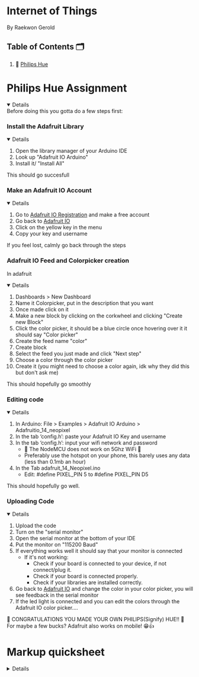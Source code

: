 # Internet of Things
By Raekwon Gerold

## Table of Contents 🗂

1. 🏮 [Philips Hue](https://github.com/Falicer/IoT/edit/main/README.md#philips-hue-assignment)

# Philips Hue Assignment
<details open>
Before doing this you gotta do a few steps first:

### Install the Adafruit Library
<details open>

1. Open the library manager of your Arduino IDE
2. Look up "Adafruit IO Arduino"
3. Install it/ "Install All"

This should go succesfull
</details>

### Make an Adafruit IO Account
<details open>

1. Go to [Adafruit IO Registration](https://accounts.adafruit.com/users/sign_up) and make a free account
2. Go back to [Adafruit IO](https://io.adafruit.com/)
3. Click on the yellow key in the menu
4. Copy your key and username

If you feel lost, calmly go back through the steps
</details>

### Adafruit IO Feed and Colorpicker creation
In adafruit
<details open>

1. Dashboards > New Dashboard 
2. Name it Colorpicker, put in the description that you want
3. Once made click on it
4. Make a new block by clicking on the corkwheel and clicking "Create new Block"
5. Click the color picker, it should be a blue circle once hovering over it it should say "Color picker"
6. Create the feed name "color"
7. Create block
8. Select the feed you just made and click "Next step"
9. Choose a color through the color picker
10. Create it (you might need to choose a color again, idk why they did this but don't ask me)

This should hopefully go smoothly
</details>

### Editing code
<details open>

1. In Arduino: File > Examples > Adafruit IO Arduino > Adafruitio_14_neopixel
2. In the tab ‘config.h’: paste your Adafruit IO Key and username
3. In the tab ‘config.h’: input your wifi network and password
    - 🚨 The NodeMCU does not work on 5Ghz WiFi 🚨
    - Preferably use the hotspot on your phone, this barely uses any data (less than 0.1mb an hour)
4. In the Tab adafruit_14_Neopixel.ino
    - Edit: #define PIXEL_PIN 5 to #define PIXEL_PIN D5
    
This should hopefully go well.
</details>

### Uploading Code
<details open>

1. Upload the code
2. Turn on the "serial monitor"
3. Open the serial monitor at the bottom of your IDE
4. Put the monitor on "115200 Baud"
5. If everything works well it should say that your monitor is connected
    - If it's not working:
        - Check if your board is connected to your device, if not connect/plug it.
        - Check if your board is connected properly.
        - Check if your libraries are installed correctly.
6. Go back to [Adafruit IO](https://io.adafruit.com/) and change the color in your color picker, you will see feedback in the serial monitor
7. If the led light is connected and you can edit the colors through the Adafruit IO color picker....

🥳 CONGRATULATIONS YOU MADE YOUR OWN PHILIPS(Signify) HUE!! 🥳
For maybe a few bucks? Adafruit also works on mobile! 😁👍
</details>

</details>

# Markup quicksheet
<details closed>
 - testing
    - testing
    
1. Testing
    - Testing

<details open>
Details area
</details>

[url usage atm with in document linking](https://github.com/Falicer/IoT/edit/main/README.md#internet-of-things)

| another test | test| 
| --- | --- |
| testing | Testing |
</details>
